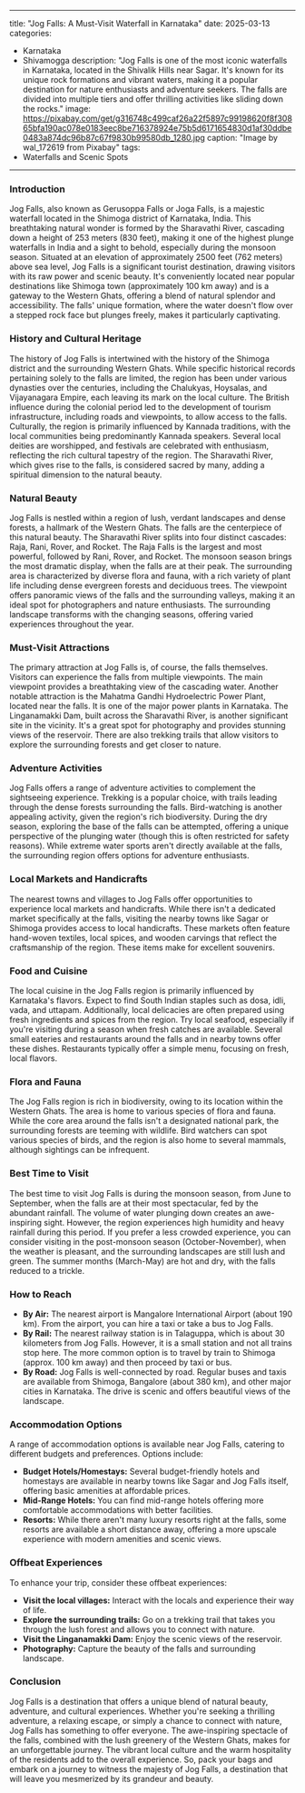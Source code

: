 
---
title: "Jog Falls: A Must-Visit Waterfall in Karnataka"
date: 2025-03-13
categories:
  - Karnataka
  - Shivamogga
description: "Jog Falls is one of the most iconic waterfalls in Karnataka, located in the Shivalik Hills near Sagar. It's known for its unique rock formations and vibrant waters, making it a popular destination for nature enthusiasts and adventure seekers. The falls are divided into multiple tiers and offer thrilling activities like sliding down the rocks."
image: https://pixabay.com/get/g316748c499caf26a22f5897c99198620f8f30865bfa190ac078e0183eec8be716378924e75b5d6171654830d1af30ddbe0483a874dc96b87c67f9830b99580db_1280.jpg
caption: "Image by wal_172619 from Pixabay"
tags: 
  - Waterfalls and Scenic Spots
---


### **Introduction**

Jog Falls, also known as Gerusoppa Falls or Joga Falls, is a majestic waterfall located in the Shimoga district of Karnataka, India. This breathtaking natural wonder is formed by the Sharavathi River, cascading down a height of 253 meters (830 feet), making it one of the highest plunge waterfalls in India and a sight to behold, especially during the monsoon season. Situated at an elevation of approximately 2500 feet (762 meters) above sea level, Jog Falls is a significant tourist destination, drawing visitors with its raw power and scenic beauty. It's conveniently located near popular destinations like Shimoga town (approximately 100 km away) and is a gateway to the Western Ghats, offering a blend of natural splendor and accessibility. The falls' unique formation, where the water doesn't flow over a stepped rock face but plunges freely, makes it particularly captivating.

### **History and Cultural Heritage**

The history of Jog Falls is intertwined with the history of the Shimoga district and the surrounding Western Ghats. While specific historical records pertaining solely to the falls are limited, the region has been under various dynasties over the centuries, including the Chalukyas, Hoysalas, and Vijayanagara Empire, each leaving its mark on the local culture. The British influence during the colonial period led to the development of tourism infrastructure, including roads and viewpoints, to allow access to the falls. Culturally, the region is primarily influenced by Kannada traditions, with the local communities being predominantly Kannada speakers. Several local deities are worshipped, and festivals are celebrated with enthusiasm, reflecting the rich cultural tapestry of the region. The Sharavathi River, which gives rise to the falls, is considered sacred by many, adding a spiritual dimension to the natural beauty.

### **Natural Beauty**

Jog Falls is nestled within a region of lush, verdant landscapes and dense forests, a hallmark of the Western Ghats. The falls are the centerpiece of this natural beauty. The Sharavathi River splits into four distinct cascades: Raja, Rani, Rover, and Rocket. The Raja Falls is the largest and most powerful, followed by Rani, Rover, and Rocket. The monsoon season brings the most dramatic display, when the falls are at their peak. The surrounding area is characterized by diverse flora and fauna, with a rich variety of plant life including dense evergreen forests and deciduous trees. <placeholder image tag for the scenic view of the falls and surrounding forest> The viewpoint offers panoramic views of the falls and the surrounding valleys, making it an ideal spot for photographers and nature enthusiasts. The surrounding landscape transforms with the changing seasons, offering varied experiences throughout the year.

### **Must-Visit Attractions**

The primary attraction at Jog Falls is, of course, the falls themselves. Visitors can experience the falls from multiple viewpoints. The main viewpoint provides a breathtaking view of the cascading water. <placeholder image tag for the main view point> Another notable attraction is the Mahatma Gandhi Hydroelectric Power Plant, located near the falls. It is one of the major power plants in Karnataka. The Linganamakki Dam, built across the Sharavathi River, is another significant site in the vicinity. It's a great spot for photography and provides stunning views of the reservoir.  There are also trekking trails that allow visitors to explore the surrounding forests and get closer to nature.

### **Adventure Activities**

Jog Falls offers a range of adventure activities to complement the sightseeing experience. Trekking is a popular choice, with trails leading through the dense forests surrounding the falls. Bird-watching is another appealing activity, given the region's rich biodiversity. During the dry season, exploring the base of the falls can be attempted, offering a unique perspective of the plunging water (though this is often restricted for safety reasons). While extreme water sports aren't directly available at the falls, the surrounding region offers options for adventure enthusiasts.

### **Local Markets and Handicrafts**

The nearest towns and villages to Jog Falls offer opportunities to experience local markets and handicrafts. While there isn't a dedicated market specifically at the falls, visiting the nearby towns like Sagar or Shimoga provides access to local handicrafts. These markets often feature hand-woven textiles, local spices, and wooden carvings that reflect the craftsmanship of the region. These items make for excellent souvenirs.

### **Food and Cuisine**

The local cuisine in the Jog Falls region is primarily influenced by Karnataka's flavors. Expect to find South Indian staples such as dosa, idli, vada, and uttapam. Additionally, local delicacies are often prepared using fresh ingredients and spices from the region. Try local seafood, especially if you're visiting during a season when fresh catches are available. Several small eateries and restaurants around the falls and in nearby towns offer these dishes. Restaurants typically offer a simple menu, focusing on fresh, local flavors. <placeholder image tag for the local cuisine>

### **Flora and Fauna**

The Jog Falls region is rich in biodiversity, owing to its location within the Western Ghats. The area is home to various species of flora and fauna. While the core area around the falls isn't a designated national park, the surrounding forests are teeming with wildlife. Bird watchers can spot various species of birds, and the region is also home to several mammals, although sightings can be infrequent.

### **Best Time to Visit**

The best time to visit Jog Falls is during the monsoon season, from June to September, when the falls are at their most spectacular, fed by the abundant rainfall. <placeholder image tag for Jog falls during monsoon> The volume of water plunging down creates an awe-inspiring sight. However, the region experiences high humidity and heavy rainfall during this period. If you prefer a less crowded experience, you can consider visiting in the post-monsoon season (October-November), when the weather is pleasant, and the surrounding landscapes are still lush and green. The summer months (March-May) are hot and dry, with the falls reduced to a trickle.

### **How to Reach**

*   **By Air:** The nearest airport is Mangalore International Airport (about 190 km). From the airport, you can hire a taxi or take a bus to Jog Falls.
*   **By Rail:** The nearest railway station is in Talaguppa, which is about 30 kilometers from Jog Falls.  However, it is a small station and not all trains stop here.  The more common option is to travel by train to Shimoga (approx. 100 km away) and then proceed by taxi or bus.
*   **By Road:** Jog Falls is well-connected by road. Regular buses and taxis are available from Shimoga, Bangalore (about 380 km), and other major cities in Karnataka.  The drive is scenic and offers beautiful views of the landscape.

### **Accommodation Options**

A range of accommodation options is available near Jog Falls, catering to different budgets and preferences. Options include:

*   **Budget Hotels/Homestays:** Several budget-friendly hotels and homestays are available in nearby towns like Sagar and Jog Falls itself, offering basic amenities at affordable prices.
*   **Mid-Range Hotels:**  You can find mid-range hotels offering more comfortable accommodations with better facilities.
*   **Resorts:** While there aren't many luxury resorts right at the falls, some resorts are available a short distance away, offering a more upscale experience with modern amenities and scenic views.
<placeholder image tag for the Accommodation>

### **Offbeat Experiences**

To enhance your trip, consider these offbeat experiences:

*   **Visit the local villages:** Interact with the locals and experience their way of life.
*   **Explore the surrounding trails:** Go on a trekking trail that takes you through the lush forest and allows you to connect with nature.
*   **Visit the Linganamakki Dam:** Enjoy the scenic views of the reservoir.
*   **Photography:** Capture the beauty of the falls and surrounding landscape.

### **Conclusion**

Jog Falls is a destination that offers a unique blend of natural beauty, adventure, and cultural experiences. Whether you're seeking a thrilling adventure, a relaxing escape, or simply a chance to connect with nature, Jog Falls has something to offer everyone. The awe-inspiring spectacle of the falls, combined with the lush greenery of the Western Ghats, makes for an unforgettable journey. The vibrant local culture and the warm hospitality of the residents add to the overall experience. So, pack your bags and embark on a journey to witness the majesty of Jog Falls, a destination that will leave you mesmerized by its grandeur and beauty.


